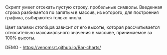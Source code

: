 Скрипт умеет отсекать пустую строку, пробельные символы. Введенная строка разбивается по запятым в массив, из которого, для построения графика, выбираются только числа.

Цвет заливки столбцов зависит от его высоты, которая рассчитывается относительно максимального значения в массиве, принимаемое за 100% высоты.

DEMO - https://venomsrt.github.io/Bar-charts/
